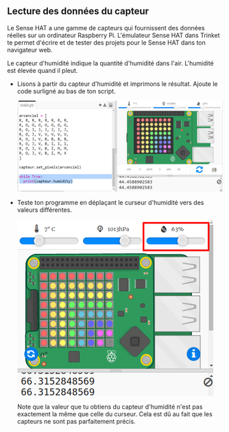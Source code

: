 ## Lecture des données du capteur

Le Sense HAT a une gamme de capteurs qui fournissent des données réelles sur un ordinateur Raspberry Pi. L'émulateur Sense HAT dans Trinket te permet d'écrire et de tester des projets pour le Sense HAT dans ton navigateur web.

Le capteur d'humidité indique la quantité d'humidité dans l'air. L'humidité est élevée quand il pleut.

+ Lisons à partir du capteur d'humidité et imprimons le résultat. Ajoute le code surligné au bas de ton script.
    
    ![capture d'écran](images/rainbow-humid.png)

+ Teste ton programme en déplaçant le curseur d'humidité vers des valeurs différentes.
    
    ![capture d'écran](images/rainbow-slider.png)
    
    Note que la valeur que tu obtiens du capteur d'humidité n'est pas exactement la même que celle du curseur. Cela est dû au fait que les capteurs ne sont pas parfaitement précis.